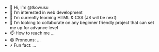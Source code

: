 - 👋 Hi, I’m @tkowusu
- 👀 I’m interested in web development
- 🌱 I’m currently learning HTML & CSS (JS will be next)
- 💞️ I’m looking to collaborate on any beginner friendly project that can set me up for advance level
- 📫 How to reach me ...
- 😄 Pronouns: ...
- ⚡ Fun fact: ...

<!---
tkowusu/tkowusu is a ✨ special ✨ repository because its `README.md` (this file) appears on your GitHub profile.
You can click the Preview link to take a look at your changes.
--->
